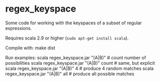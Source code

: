 regex_keyspace
==============

Some code for working with the keyspaces of a subset of regular expressions.

Requires scala 2.9 or higher (`sudo apt-get install scala`).

Compile with:
    make dist
    
Run examples:
    scala regex_keyspace.jar "(A|B)"       # count number of possibilities
    scala regex_keyspace.jar "(A|B)" count # same, but explicit
    scala regex_keyspace.jar "(A|B)" 4     # produce 4 random matches
    scala regex_keyspace.jar "(A|B)" all   # produce all possible matches
